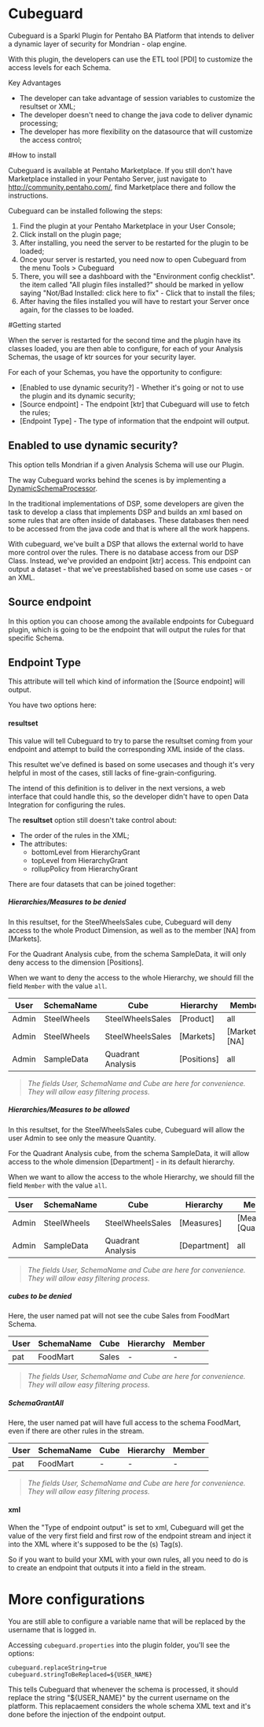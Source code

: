 Cubeguard
===

Cubeguard is a Sparkl Plugin for Pentaho BA Platform that intends to deliver a dynamic layer of security for Mondrian - olap engine.

With this plugin, the developers can use the ETL tool [PDI] to customize the access levels for each Schema.

Key Advantages

* The developer can take advantage of session variables to customize the resultset or XML;
* The developer doesn't need to change the java code to deliver dynamic processing;
* The developer has more flexibility on the datasource that will customize the access control;

#How to install

Cubeguard is available at Pentaho Marketplace. If you still don't have Marketplace installed in your Pentaho Server, just navigate to http://community.pentaho.com/, find Marketplace there and follow the instructions.

Cubeguard can be installed following the steps:

1. Find the plugin at your Pentaho Marketplace in your User Console;
2. Click install on the plugin page;
3. After installing, you need the server to be restarted for the plugin to be loaded;
4. Once your server is restarted, you need now to open Cubeguard from the menu Tools > Cubeguard
5. There, you will see a dashboard with the "Environment config checklist". the item called "All plugin files installed?" should be marked in yellow saying "Not/Bad Installed: click here to fix" - Click that to install the files;
6. After having the files installed you will have to restart your Server once again, for the classes to be loaded.

#Getting started

When the server is restarted for the second time and the plugin have its classes loaded, you are then able to configure, for each of your Analysis Schemas, the usage of ktr sources for your security layer.

For each of your Schemas, you have the opportunity to configure:

* [Enabled to use dynamic security?] - Whether it's going or not to use the plugin and its dynamic security;
* [Source endpoint] - The endpoint [ktr] that Cubeguard will use to fetch the rules;
* [Endpoint Type] - The type of information that the endpoint will output.

## Enabled to use dynamic security?

This option tells Mondrian if a given Analysis Schema will use our Plugin.

The way Cubeguard works behind the scenes is by implementing a [DynamicSchemaProcessor](http://mondrian.pentaho.com/documentation/schema.php#Schema_processor).

In the traditional implementations of DSP, some developers are given the task to develop a class that implements DSP and builds an xml based on some rules that are often inside of databases. These databases then need to be accessed from the java code and that is where all the work happens.

With cubeguard, we've built a DSP that allows the external world to have more control over the rules. There is no database access from our DSP Class. Instead, we've provided an endpoint [ktr] access. This endpoint can output a dataset - that we've preestablished based on some use cases - or an XML.

## Source endpoint

In this option you can choose among the available endpoints for Cubeguard plugin, which is going to be the endpoint that will output the rules for that specific Schema.

## Endpoint Type

This attribute will tell which kind of information the [Source endpoint] will output.

You have two options here:

#### resultset

This value will tell Cubeguard to try to parse the resultset coming from your endpoint and attempt to build the corresponding XML inside of the class.

This resultet we've defined is based on some usecases and though it's very helpful in most of the cases, still lacks of fine-grain-configuring.

The intend of this definition is to deliver in the next versions, a web interface that could handle this, so the developer didn't have to open Data Integration for configuring the rules.

The **resultset** option still doesn't take control about:
* The order of the rules in the XML;
* The attributes:
   * bottomLevel from HierarchyGrant
   * topLevel from HierarchyGrant
   * rollupPolicy from HierarchyGrant

There are four datasets that can be joined together:

##### Hierarchies/Measures to be denied

In this resultset, for the SteelWheelsSales cube, Cubeguard will deny access to the whole Product Dimension, as well as to the member [NA] from [Markets].

For the Quadrant Analysis cube, from the schema SampleData, it will only deny access to the dimension [Positions].

When we want to deny the access to the whole Hierarchy, we should fill the field `Member` with the value `all`.


| User          | SchemaName    | Cube              | Hierarchy     | Member         |
| ------------- | ------------- | ----------------- | ------------- | -------------- |
| Admin         | SteelWheels   | SteelWheelsSales  | [Product]     | all            |
| Admin         | SteelWheels   | SteelWheelsSales  | [Markets]     | [Markets].[NA] |
| Admin         | SampleData    | Quadrant Analysis | [Positions]   | all            |

> _The fields User, SchemaName and Cube are here for convenience. They will allow easy filtering process._

##### Hierarchies/Measures to be allowed

In this resultset, for the SteelWheelsSales cube, Cubeguard will allow the user Admin to see only the measure Quantity.

For the Quadrant Analysis cube, from the schema SampleData, it will allow access to the whole dimension [Department] - in its default hierarchy.

When we want to allow the access to the whole Hierarchy, we should fill the field `Member` with the value `all`.


| User          | SchemaName    | Cube              | Hierarchy     | Member                  |
| ------------- | ------------- | ----------------- | ------------- | ----------------------- |
| Admin         | SteelWheels   | SteelWheelsSales  | [Measures]    | [Measures].[Quantity]   |
| Admin         | SampleData    | Quadrant Analysis | [Department]  | all                     |

> _The fields User, SchemaName and Cube are here for convenience. They will allow easy filtering process._

##### cubes to be denied

Here, the user named pat will not see the cube Sales from FoodMart Schema.


| User          | SchemaName    | Cube              | Hierarchy     | Member                  |
| ------------- | ------------- | ----------------- | ------------- | ----------------------- |
| pat         | FoodMart   | Sales  | -    | -   |

> _The fields User, SchemaName and Cube are here for convenience. They will allow easy filtering process._


##### SchemaGrantAll

Here, the user named pat will have full access to the schema FoodMart, even if there are other rules in the stream.


| User          | SchemaName    | Cube              | Hierarchy     | Member                  |
| ------------- | ------------- | ----------------- | ------------- | ----------------------- |
| pat         | FoodMart   | -  | -    | -   |

> _The fields User, SchemaName and Cube are here for convenience. They will allow easy filtering process._


#### xml

When the "Type of endpoint output" is set to xml, Cubeguard will get the value of the very first field and first row of the endpoint stream and inject it into the XML where it's supposed to be the <Role>(s) Tag(s).

So if you want to build your XML with your own rules, all you need to do is to create an endpoint that outputs it into a field in the stream.

# More configurations

You are still able to configure a variable name that will be replaced by the username that is logged in.

Accessing `cubeguard.properties` into the plugin folder, you'll see the options:
```
cubeguard.replaceString=true
cubeguard.stringToBeReplaced=${USER_NAME}
```

This tells Cubeguard that whenever the schema is processed, it should replace the string "${USER_NAME}" by the current username on the platform. This replacaement considers the whole schema XML text and it's done before the injection of the endpoint output.
